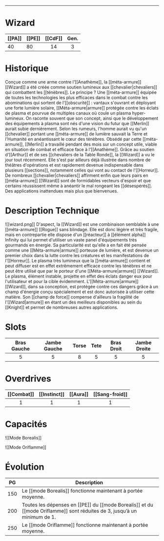 
___
# Wizard

| [[PA]] | [[PE]] | [[CdF]] | Gen. |
| ------ | ------ | :-----: | :--: |
| 40     | 80     |   14    |  3   |
# Historique

Conçue comme une arme contre l'[[Anathème]], la [[méta-armure]] [[Wizard]] a été créée comme soutien lumineux aux [[chevalier|chevaliers]] qui combattent les [[ténèbres]]. Le principe ? Une [[méta-armure]] équipée de toutes les technologies les plus efficaces dans le combat contre les abominations qui sortent de l'[[obscurité]] : vantaux s'ouvrant et déployant une forte lumière solaire, [[Méta-armure|armure]] protégée contre les éclats de plasma et pourvue de multiples canaux où coule un plasma hyper-lumineux. On raconte souvent que son concept, ainsi que le développement des équipements à plasma sont nés d'une vision du futur que [[Merlin]] aurait subie dernièrement. Selon les rumeurs, l'homme aurait vu qu'un [[chevalier]] portant une [[méta-armure]] de lumière sauvait la Terre et l'Humanité en anéantissant le cœur des ténèbres. Obsédé par cette [[méta-armure]], [[Merlin]] a travaillé pendant des mois sur un concept utile, viable en situation de combat et efficace face à l'[[Anathème]]. Grâce au soutien d'[[Arthur]] et de ses [[chevaliers de la Table Ronde]], la [[Wizard]] a vu le jour tout récemment. Elle s'est par ailleurs déjà illustrée dans nombre de théâtres d'opérations et est rapidement devenue indispensable dans plusieurs [[sections]], notamment celles qui vont au contact de l'[[Horreur]]. De nombreux [[chevalier|chevaliers]] affirment enfin que leurs pairs en [[méta-armure]] [[Wizard]] sont de formidables vecteurs d'espoir et que certains réussissent même à anéantir le mal rongeant les [[désespérés]]. Des applications inattendues mais plus que bienvenues.

# Description Technique
![[wizard.png]]
D'aspect, la [[Wizard]] est une combinaison semblable à une [[méta-armure]] [[Rogue]] sans blindage. Elle est donc légère et très fragile, mais en contrepartie elle dispose d'un [[réacteur]] à [[élément alpha]] Infinity qui lui permet d'utiliser un vaste panel d'équipements très gourmands en énergie. Sa particularité est qu'elle a en fait été pensée comme une [[Méta-armure|armure]] porteuse de lumière, et est devenue un premier choix dans la lutte contre les créatures et les manifestations de l'[[Horreur]]. Le plasma très lumineux que la [[méta-armure]] contient et peut diffuser est en effet extrêmement efficace contre les ténèbres et ne peut être utilisé que par le porteur d'une [[Méta-armure|armure]] [[Wizard]]. Le plasma, élément instable, projette en effet des éclats danger eux pour l'utilisateur et pour la cible évidemment. L'[[Méta-armure|armure]] [[Wizard]], dans sa conception, est protégée contre ces dangers grâce à un champ d'énergie conçu spécialement et est donc autorisée à utiliser cette matière. Son [[champ de force]] compense d'ailleurs la fragilité de l'[[Wizard|armure]] en étant un des meilleurs disponibles au sein du [[Knight]] et permet de nombreuses autres applications.

# Slots

| Bras Gauche | Jambe Gauche | Torse | Tete | Bras Droit | Jambe Droite |
| :---------: | :----------: | :---: | :--: | :--------: | :----------: |
|      5      |      5       |   8   |  5   |     5      |      5       |
# Overdrives

| [[Combat]] | [[Instinct]] | [[Aura]] | [[Sang-froid]] |
| :--------: | :----------: | :------: | :------------: |
|     1      |      1       |    1     |       1        |

# Capacités
![[Mode Borealis]]

![[Mode Oriflamme]]

# Évolution
| PG  | Description                                                                                                              |
| :-: | ------------------------------------------------------------------------------------------------------------------------ |
| 150 | Le [[mode Borealis]] fonctionne maintenant à portée moyenne.                                                             |
| 200 | Toutes les dépenses en [[PE]] du [[mode Borealis]] et du [[mode Oriflamme]] sont réduites de 3, jusqu’à un minimum de 1. |
| 250 | Le [[mode Oriflamme]] fonctionne maintenant à portée moyenne.                                                            |
